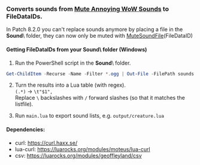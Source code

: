### Converts sounds from [Mute Annoying WoW Sounds](https://www.curseforge.com/wow/addons/mute-wow-sounds) to FileDataIDs.

In Patch 8.2.0 you can't replace sounds anymore by placing a file in the **Sound**\ folder, they can now only be muted with [MuteSoundFile](https://wow.gamepedia.com/API_MuteSoundFile)(FileDataID)

#### Getting FileDataIDs from your Sound\ folder (Windows)
1. Run the PowerShell script in the **Sound**\ folder.
```powershell
Get-ChildItem -Recurse -Name -Filter *.ogg | Out-File -FilePath sounds.txt
```
2. Turn the results into a Lua table (with regex).  
`(.*)` → `\t"$1",`  
Replace `\` backslashes with `/` forward slashes (so that it matches the listfile).

3. Run `main.lua` to export sound lists, e.g. `output/creature.lua`

#### Dependencies:
* curl: https://curl.haxx.se/
* lua-curl: https://luarocks.org/modules/moteus/lua-curl
* csv: https://luarocks.org/modules/geoffleyland/csv
